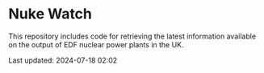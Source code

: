 # Nuke Watch

This repository includes code for retrieving the latest information available on the output of EDF nuclear power plants in the UK.

Last updated: 2024-07-18 02:02
